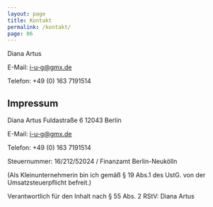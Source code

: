 ```yaml
---
layout: page
title: Kontakt
permalink: /kontakt/
page: 06
---
```

Diana Artus

E-Mail: i-u-g@gmx.de

Telefon: +49 (0) 163 7191514


## Impressum


Diana Artus
Fuldastraße 6
12043 Berlin

E-Mail: i-u-g@gmx.de

Telefon: +49 (0) 163 7191514

Steuernummer: 16/212/52024 / Finanzamt Berlin-Neukölln

(Als Kleinunternehmerin bin ich gemäß § 19 Abs.1 des UstG. von der Umsatzsteuerpflicht befreit.)

Verantwortlich für den Inhalt nach § 55 Abs. 2 RStV: Diana Artus
